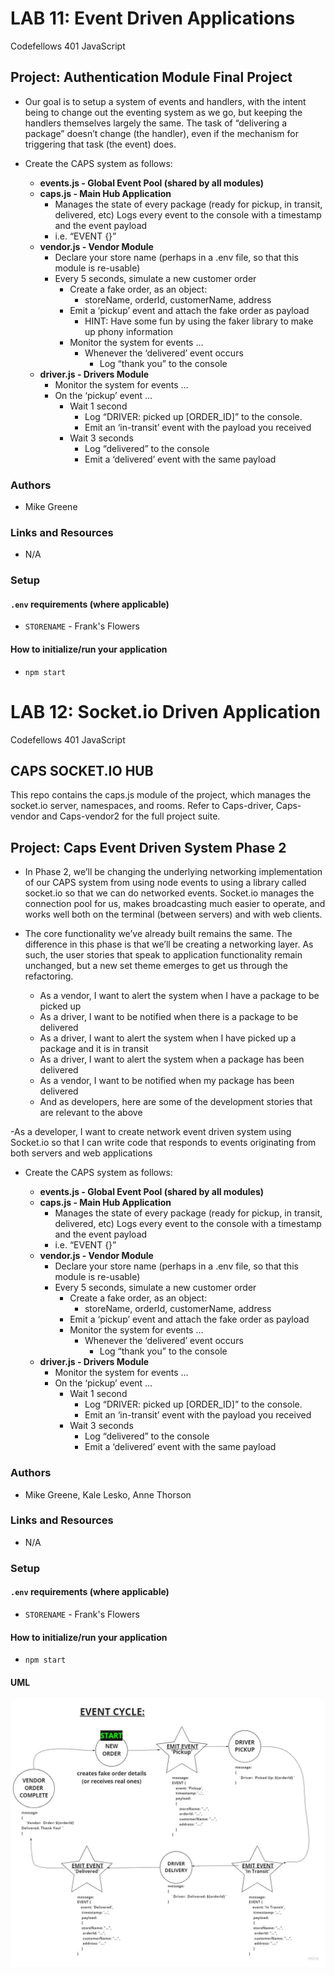 # LAB 11: Event Driven Applications

Codefellows 401 JavaScript

## Project: Authentication Module Final Project

- Our goal is to setup a system of events and handlers, with the intent being to change out the eventing system as we go, but keeping the handlers themselves largely the same. The task of “delivering a package” doesn’t change (the handler), even if the mechanism for triggering that task (the event) does.

- Create the CAPS system as follows:

  - **events.js - Global Event Pool (shared by all modules)**
  - **caps.js - Main Hub Application**
    - Manages the state of every package (ready for pickup, in transit, delivered, etc)
    Logs every event to the console with a timestamp and the event payload
    - i.e. “EVENT {}”
  - **vendor.js - Vendor Module**
    - Declare your store name (perhaps in a .env file, so that this module is re-usable)
    - Every 5 seconds, simulate a new customer order
      - Create a fake order, as an object:
        - storeName, orderId, customerName, address
      - Emit a ‘pickup’ event and attach the fake order as payload
        - HINT: Have some fun by using the faker library to make up phony information
      - Monitor the system for events …
        - Whenever the ‘delivered’ event occurs
          - Log “thank you” to the console
  - **driver.js - Drivers Module**
    - Monitor the system for events …
    - On the ‘pickup’ event …
      - Wait 1 second
        - Log “DRIVER: picked up [ORDER_ID]” to the console.
        - Emit an ‘in-transit’ event with the payload you received
      - Wait 3 seconds
        - Log “delivered” to the console
        - Emit a ‘delivered’ event with the same payload

### Authors

- Mike Greene

### Links and Resources

- N/A

### Setup

#### `.env` requirements (where applicable)

- `STORENAME` - Frank's Flowers

#### How to initialize/run your application

- `npm start`


# LAB 12: Socket.io Driven Application

Codefellows 401 JavaScript

## CAPS SOCKET.IO HUB
 
This repo contains the caps.js module of the project, which manages the socket.io server, namespaces, and rooms. Refer to Caps-driver, Caps-vendor and Caps-vendor2 for the full project suite.

## Project: Caps Event Driven System Phase 2

- In Phase 2, we’ll be changing the underlying networking implementation of our CAPS system from using node events to using a library called socket.io so that we can do networked events. Socket.io manages the connection pool for us, makes broadcasting much easier to operate, and works well both on the terminal (between servers) and with web clients.

- The core functionality we’ve already built remains the same. The difference in this phase is that we’ll be creating a networking layer. As such, the user stories that speak to application functionality remain unchanged, but a new set theme emerges to get us through the refactoring.

  - As a vendor, I want to alert the system when I have a package to be picked up
  - As a driver, I want to be notified when there is a package to be delivered
  - As a driver, I want to alert the system when I have picked up a package and it is in transit
  - As a driver, I want to alert the system when a package has been delivered
  - As a vendor, I want to be notified when my package has been delivered
  - And as developers, here are some of the development stories that are relevant to the above

-As a developer, I want to create network event driven system using Socket.io so that I can write code that responds to events originating from both servers and web applications

- Create the CAPS system as follows:

  - **events.js - Global Event Pool (shared by all modules)**
  - **caps.js - Main Hub Application**
    - Manages the state of every package (ready for pickup, in transit, delivered, etc)
    Logs every event to the console with a timestamp and the event payload
    - i.e. “EVENT {}”
  - **vendor.js - Vendor Module**
    - Declare your store name (perhaps in a .env file, so that this module is re-usable)
    - Every 5 seconds, simulate a new customer order
      - Create a fake order, as an object:
        - storeName, orderId, customerName, address
      - Emit a ‘pickup’ event and attach the fake order as payload
      - Monitor the system for events …
        - Whenever the ‘delivered’ event occurs
          - Log “thank you” to the console
  - **driver.js - Drivers Module**
    - Monitor the system for events …
    - On the ‘pickup’ event …
      - Wait 1 second
        - Log “DRIVER: picked up [ORDER_ID]” to the console.
        - Emit an ‘in-transit’ event with the payload you received
      - Wait 3 seconds
        - Log “delivered” to the console
        - Emit a ‘delivered’ event with the same payload

### Authors

- Mike Greene, Kale Lesko, Anne Thorson

### Links and Resources

- N/A

### Setup

#### `.env` requirements (where applicable)

- `STORENAME` - Frank's Flowers

#### How to initialize/run your application

- `npm start`

#### UML

![UML Example](./reference/Lab11-Whiteboard.jpg)

